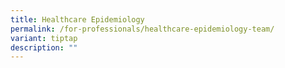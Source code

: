 ```yaml
---
title: Healthcare Epidemiology
permalink: /for-professionals/healthcare-epidemiology-team/
variant: tiptap
description: ""
---
```

